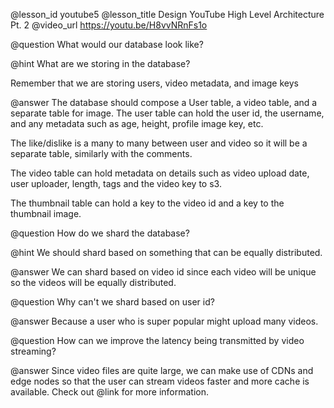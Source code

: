 @lesson_id
youtube5
@lesson_title
Design YouTube High Level Architecture Pt. 2
@video_url
https://youtu.be/H8vvNRnFs1o

@question
What would our database look like?

@hint
What are we storing in the database?

Remember that we are storing users, video metadata, and image keys

@answer
The database should compose a User table, a video table, and a separate table for image. The user table can hold the user id, the username, and any metadata such as age, height, profile image key, etc. 

The like/dislike is a many to many between user and video so it will be a separate table, similarly with the comments.

The video table can hold metadata on details such as video upload date, user uploader, length, tags and the video key to s3.

The thumbnail table can hold a key to the video id and a key to the thumbnail image.

@question
How do we shard the database?

@hint
We should shard based on something that can be equally distributed.

@answer
We can shard based on video id since each video will be unique so the videos will be equally distributed.

@question
Why can't we shard based on user id?

@answer
Because a user who is super popular might upload many videos.


@question
How can we improve the latency being transmitted by video streaming?

@answer
Since video files are quite large, we can make use of CDNs and edge nodes so that the user can stream videos faster and more cache is available. Check out @link[](cdn1) for more information.

